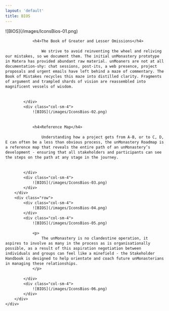 ```yaml
---
layout: 'default'
title: BIOS
---
```

<section id="bios">
	<div class="container">
		<div class="row">
			<div class="col-sm-4">
				![BIOS](/images/IconsBios-01.png)


				<h4>The Book of Greater and Lesser Omissions</h4>

					We strive to avoid reinventing the wheel and reliving our mistakes, so we document them. The initial unMonastery prototype in Matera has provided abundant raw material. unMoaners are not at all documentation-shy: chat sessions, post-its, a web presence, project proposals and urgent emails have left behind a maze of commentary. The Book of Mistakes recycles this maze into distilled clarity. Fragments of argument and trampled shards of vision are reassembled into magnificent vessels of wisdom. 


			</div>
			<div class="col-sm-4">
				![BIOS](/images/IconsBios-02.png)


				<h4>Reference Map</h4>

					Understanding how a project gets from A-B, or to C, D, E can often be a less than obvious process, the unMonastery Roadmap is a reference map that reveals the entire path of an unMonastery’s development - ensuring that all stakeholders and participants can see the steps on the path at any stage in the journey.


			</div>
			<div class="col-sm-4">
				![BIOS](/images/IconsBios-03.png)
			</div>
		</div>
		<div class="row">
			<div class="col-sm-4">
				![BIOS](/images/IconsBios-04.png)
			</div>
			<div class="col-sm-4">
				![BIOS](/images/IconsBios-05.png)

				<p>
					The unMonastery is no clandestine operation, it aspires to involve as many in the process as is organisationally possible, as a result of this aspiration negotiation between individuals and groups can feel like a minefield - the Stakeholder Handbook is designed to help orientate and coach future unMonasterians in managing these relationships. 
				</p>

			</div>
			<div class="col-sm-4">
				![BIOS](/images/IconsBios-06.png)
			</div>
		</div>
	</div>
</section>